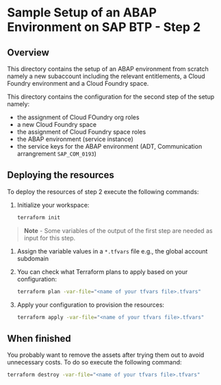 # Sample Setup of an ABAP Environment on SAP BTP - Step 2

## Overview

This directory contains the setup of an ABAP environment from scratch namely a new subaccount including the relevant entitlements, a Cloud Foundry environment and a Cloud Foundry space. 

This directory contains the configuration for the second step of the setup namely:

- the assignment of Cloud FOundry org roles
- a new Cloud Foundry space
- the assignment of Cloud Foundry space roles
- the ABAP environment (service instance)
- the service keys for the ABAP environment (ADT, Communication arrangrement `SAP_COM_0193`)   

## Deploying the resources

To deploy the resources of step 2 execute the following commands:

1. Initialize your workspace:

   ```bash
   terraform init
   ```

> **Note** - Some variables of the output of the first step are needed as input for this step.

1. Assign the variable values in a `*.tfvars` file e.g., the global account subdomain

1. You can check what Terraform plans to apply based on your configuration:

   ```bash
   terraform plan -var-file="<name of your tfvars file>.tfvars" 
   ```

1. Apply your configuration to provision the resources:

   ```bash
   terraform apply -var-file="<name of your tfvars file>.tfvars"
   ```


## When finished

You probably want to remove the assets after trying them out to avoid unnecessary costs. To do so execute the following command:

```bash
terraform destroy -var-file="<name of your tfvars file>.tfvars"
```
